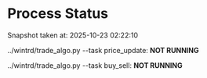 # Process Status

Snapshot taken at: 2025-10-23 02:22:10

../wintrd/trade_algo.py --task price_update: **NOT RUNNING**

../wintrd/trade_algo.py --task buy_sell: **NOT RUNNING**

